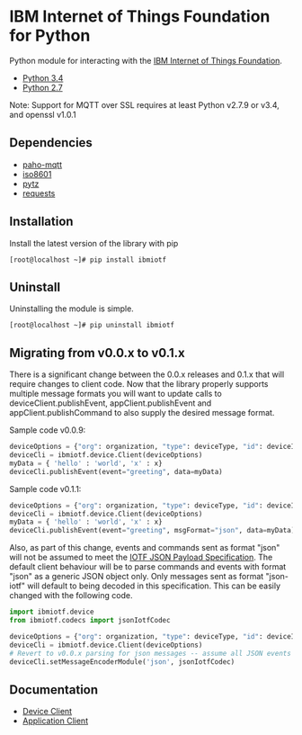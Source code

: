 IBM Internet of Things Foundation for Python
============================================

Python module for interacting with the [IBM Internet of Things Foundation](https://internetofthings.ibmcloud.com).

* [Python 3.4](https://www.python.org/downloads/release/python-343/)
* [Python 2.7](https://www.python.org/downloads/release/python-279/)

Note: Support for MQTT over SSL requires at least Python v2.7.9 or v3.4, and openssl v1.0.1


Dependencies
------------
* [paho-mqtt](https://pypi.python.org/pypi/paho-mqtt)
* [iso8601](https://pypi.python.org/pypi/iso8601)
* [pytz](https://pypi.python.org/pypi/pytz)
* [requests](https://pypi.python.org/pypi/requests)


Installation
------------
Install the latest version of the library with pip
```
[root@localhost ~]# pip install ibmiotf
```


Uninstall
---------
Uninstalling the module is simple.
```
[root@localhost ~]# pip uninstall ibmiotf
```

Migrating from v0.0.x to v0.1.x
-------------------------------
There is a significant change between the 0.0.x releases and 0.1.x that will require changes to client code.  Now that the library properly supports multiple 
message formats you will want to update calls to deviceClient.publishEvent, appClient.publishEvent and appClient.publishCommand to also supply the desired message format.

Sample code v0.0.9:
```python
deviceOptions = {"org": organization, "type": deviceType, "id": deviceId, "auth-method": authMethod, "auth-token": authToken}
deviceCli = ibmiotf.device.Client(deviceOptions)
myData = { 'hello' : 'world', 'x' : x}
deviceCli.publishEvent(event="greeting", data=myData)
```

Sample code v0.1.1:
```python
deviceOptions = {"org": organization, "type": deviceType, "id": deviceId, "auth-method": authMethod, "auth-token": authToken}
deviceCli = ibmiotf.device.Client(deviceOptions)
myData = { 'hello' : 'world', 'x' : x}
deviceCli.publishEvent(event="greeting", msgFormat="json", data=myData)
```

Also, as part of this change, events and commands sent as format "json" will not be assumed to meet the [IOTF JSON Payload Specification](https://docs.internetofthings.ibmcloud.com/messaging/payload.html#iotf-json-payload-specification).  The default client behaviour will be to parse commands and events with format "json" as a generic JSON object only.  Only messages sent as format "json-iotf" will default to being decoded in this specification.  This can be easily changed 
with the following code.

```python
import ibmiotf.device
from ibmiotf.codecs import jsonIotfCodec

deviceOptions = {"org": organization, "type": deviceType, "id": deviceId, "auth-method": authMethod, "auth-token": authToken}
deviceCli = ibmiotf.device.Client(deviceOptions)
# Revert to v0.0.x parsing for json messages -- assume all JSON events and commands use the IOTF JSON payload specification
deviceCli.setMessageEncoderModule('json', jsonIotfCodec) 
```


Documentation
-------------
* [Device Client](https://docs.internetofthings.ibmcloud.com/libraries/python_cli_for_devices.html)
* [Application Client](https://docs.internetofthings.ibmcloud.com/libraries/python_cli_for_apps.html)
